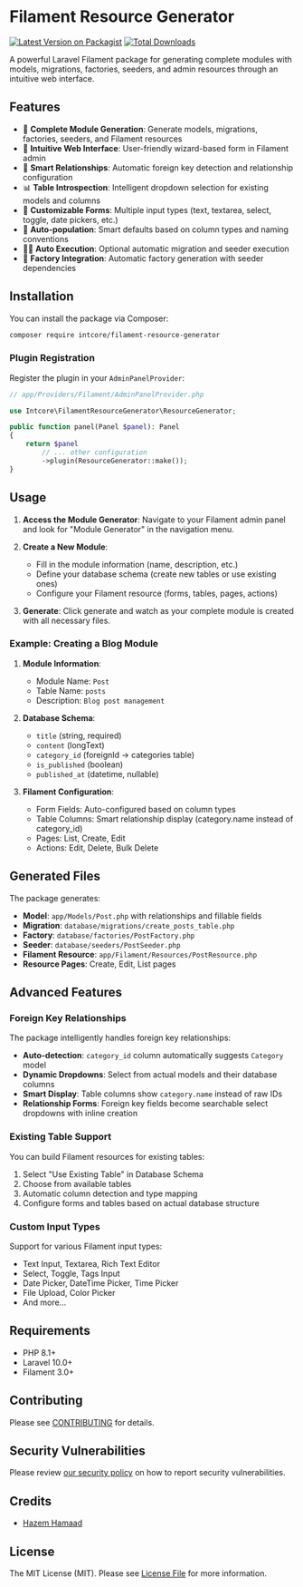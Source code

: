 # Filament Resource Generator

[![Latest Version on Packagist](https://img.shields.io/packagist/v/intcore/filament-resource-generator.svg?style=flat-square)](https://packagist.org/packages/intcore/filament-resource-generator)
[![Total Downloads](https://img.shields.io/packagist/dt/intcore/filament-resource-generator.svg?style=flat-square)](https://packagist.org/packages/intcore/filament-resource-generator)

A powerful Laravel Filament package for generating complete modules with models, migrations, factories, seeders, and admin resources through an intuitive web interface.

## Features

- 🚀 **Complete Module Generation**: Generate models, migrations, factories, seeders, and Filament resources
- 🎯 **Intuitive Web Interface**: User-friendly wizard-based form in Filament admin
- 🔗 **Smart Relationships**: Automatic foreign key detection and relationship configuration
- 📊 **Table Introspection**: Intelligent dropdown selection for existing models and columns
- 🎨 **Customizable Forms**: Multiple input types (text, textarea, select, toggle, date pickers, etc.)
- 📝 **Auto-population**: Smart defaults based on column types and naming conventions
- 🏃‍♂️ **Auto Execution**: Optional automatic migration and seeder execution
- 🧪 **Factory Integration**: Automatic factory generation with seeder dependencies

## Installation

You can install the package via Composer:

```bash
composer require intcore/filament-resource-generator
```

### Plugin Registration

Register the plugin in your `AdminPanelProvider`:

```php
// app/Providers/Filament/AdminPanelProvider.php

use Intcore\FilamentResourceGenerator\ResourceGenerator;

public function panel(Panel $panel): Panel
{
    return $panel
        // ... other configuration
        ->plugin(ResourceGenerator::make());
}
```

## Usage

1. **Access the Module Generator**: Navigate to your Filament admin panel and look for "Module Generator" in the navigation menu.

2. **Create a New Module**:

   - Fill in the module information (name, description, etc.)
   - Define your database schema (create new tables or use existing ones)
   - Configure your Filament resource (forms, tables, pages, actions)

3. **Generate**: Click generate and watch as your complete module is created with all necessary files.

### Example: Creating a Blog Module

1. **Module Information**:

   - Module Name: `Post`
   - Table Name: `posts`
   - Description: `Blog post management`

2. **Database Schema**:

   - `title` (string, required)
   - `content` (longText)
   - `category_id` (foreignId → categories table)
   - `is_published` (boolean)
   - `published_at` (datetime, nullable)

3. **Filament Configuration**:
   - Form Fields: Auto-configured based on column types
   - Table Columns: Smart relationship display (category.name instead of category_id)
   - Pages: List, Create, Edit
   - Actions: Edit, Delete, Bulk Delete

## Generated Files

The package generates:

- **Model**: `app/Models/Post.php` with relationships and fillable fields
- **Migration**: `database/migrations/create_posts_table.php`
- **Factory**: `database/factories/PostFactory.php`
- **Seeder**: `database/seeders/PostSeeder.php`
- **Filament Resource**: `app/Filament/Resources/PostResource.php`
- **Resource Pages**: Create, Edit, List pages

## Advanced Features

### Foreign Key Relationships

The package intelligently handles foreign key relationships:

- **Auto-detection**: `category_id` column automatically suggests `Category` model
- **Dynamic Dropdowns**: Select from actual models and their database columns
- **Smart Display**: Table columns show `category.name` instead of raw IDs
- **Relationship Forms**: Foreign key fields become searchable select dropdowns with inline creation

### Existing Table Support

You can build Filament resources for existing tables:

1. Select "Use Existing Table" in Database Schema
2. Choose from available tables
3. Automatic column detection and type mapping
4. Configure forms and tables based on actual database structure

### Custom Input Types

Support for various Filament input types:

- Text Input, Textarea, Rich Text Editor
- Select, Toggle, Tags Input
- Date Picker, DateTime Picker, Time Picker
- File Upload, Color Picker
- And more...

## Requirements

- PHP 8.1+
- Laravel 10.0+
- Filament 3.0+

## Contributing

Please see [CONTRIBUTING](CONTRIBUTING.md) for details.

## Security Vulnerabilities

Please review [our security policy](../../security/policy) on how to report security vulnerabilities.

## Credits

- [Hazem Hamaad](http://github.com/hazem-hammad)

## License

The MIT License (MIT). Please see [License File](LICENSE.md) for more information.
